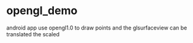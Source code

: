 # opengl_demo
android app use opengl1.0 to draw points and the glsurfaceview can be translated the scaled 
